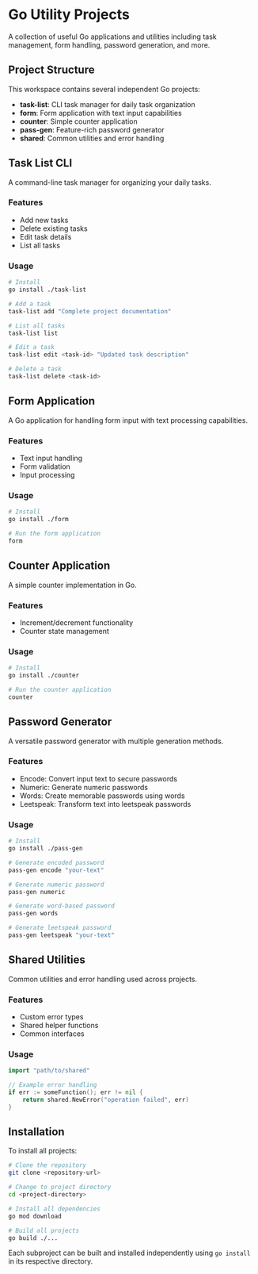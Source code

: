 # Go Utility Projects

A collection of useful Go applications and utilities including task management, form handling, password generation, and more.

## Project Structure

This workspace contains several independent Go projects:

- **task-list**: CLI task manager for daily task organization
- **form**: Form application with text input capabilities
- **counter**: Simple counter application
- **pass-gen**: Feature-rich password generator
- **shared**: Common utilities and error handling

## Task List CLI

A command-line task manager for organizing your daily tasks.

### Features
- Add new tasks
- Delete existing tasks
- Edit task details
- List all tasks

### Usage
```bash
# Install
go install ./task-list

# Add a task
task-list add "Complete project documentation"

# List all tasks
task-list list

# Edit a task
task-list edit <task-id> "Updated task description"

# Delete a task
task-list delete <task-id>
```

## Form Application

A Go application for handling form input with text processing capabilities.

### Features
- Text input handling
- Form validation
- Input processing

### Usage
```bash
# Install
go install ./form

# Run the form application
form
```

## Counter Application

A simple counter implementation in Go.

### Features
- Increment/decrement functionality
- Counter state management

### Usage
```bash
# Install
go install ./counter

# Run the counter application
counter
```

## Password Generator

A versatile password generator with multiple generation methods.

### Features
- Encode: Convert input text to secure passwords
- Numeric: Generate numeric passwords
- Words: Create memorable passwords using words
- Leetspeak: Transform text into leetspeak passwords

### Usage
```bash
# Install
go install ./pass-gen

# Generate encoded password
pass-gen encode "your-text"

# Generate numeric password
pass-gen numeric

# Generate word-based password
pass-gen words

# Generate leetspeak password
pass-gen leetspeak "your-text"
```

## Shared Utilities

Common utilities and error handling used across projects.

### Features
- Custom error types
- Shared helper functions
- Common interfaces

### Usage
```go
import "path/to/shared"

// Example error handling
if err := someFunction(); err != nil {
    return shared.NewError("operation failed", err)
}
```

## Installation

To install all projects:

```bash
# Clone the repository
git clone <repository-url>

# Change to project directory
cd <project-directory>

# Install all dependencies
go mod download

# Build all projects
go build ./...
```

Each subproject can be built and installed independently using `go install` in its respective directory.

